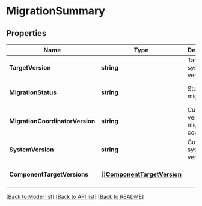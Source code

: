 # MigrationSummary

## Properties
Name | Type | Description | Notes
------------ | ------------- | ------------- | -------------
**TargetVersion** | **string** | Target system version | [optional] [default to null]
**MigrationStatus** | **string** | Status of migration | [optional] [default to null]
**MigrationCoordinatorVersion** | **string** | Current version of migration coordinator | [optional] [default to null]
**SystemVersion** | **string** | Current system version | [optional] [default to null]
**ComponentTargetVersions** | [**[]ComponentTargetVersion**](ComponentTargetVersion.md) |  | [optional] [default to null]

[[Back to Model list]](../README.md#documentation-for-models) [[Back to API list]](../README.md#documentation-for-api-endpoints) [[Back to README]](../README.md)

